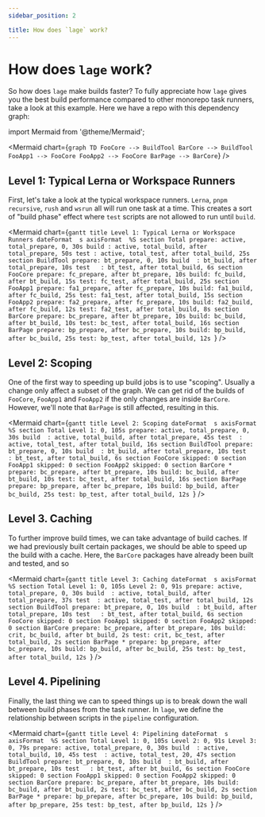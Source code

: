 ```yaml
---
sidebar_position: 2

title: How does `lage` work?
---
```


# How does `lage` work?

So how does `lage` make builds faster? To fully appreciate how `lage` gives you the best build performance compared to other monorepo task runners, take a look at this example. Here we have a repo with this dependency graph:

import Mermaid from '@theme/Mermaid';

<Mermaid chart={`
graph TD
  FooCore --> BuildTool
  BarCore --> BuildTool
  FooApp1 --> FooCore
  FooApp2 --> FooCore
  BarPage --> BarCore
`} />

## Level 1: Typical Lerna or Workspace Runners

First, let's take a look at the typical workspace runners. `Lerna`, `pnpm recursive`, `rush` and `wsrun` all will run one task at a time. This creates a sort of "build phase" effect where `test` scripts are not allowed to run until `build`.

<Mermaid chart={`gantt
  title Level 1: Typical Lerna or Workspace Runners
  dateFormat  s
  axisFormat  %S
  section Total
    prepare: active, total_prepare, 0, 30s
    build : active, total_build, after total_prepare, 50s
    test : active, total_test, after total_build, 25s
  section BuildTool
    prepare: bt_prepare, 0, 10s
    build  : bt_build, after total_prepare, 10s
    test   : bt_test, after total_build, 6s
  section FooCore
    prepare: fc_prepare, after bt_prepare, 10s
    build: fc_build, after bt_build, 15s
    test: fc_test, after total_build, 25s
  section FooApp1
    prepare: fa1_prepare, after fc_prepare, 10s
    build: fa1_build, after fc_build, 25s
    test: fa1_test, after total_build, 15s
  section FooApp2
    prepare: fa2_prepare, after fc_prepare, 10s
    build: fa2_build, after fc_build, 12s
    test: fa2_test, after total_build, 8s
  section BarCore
    prepare: bc_prepare, after bt_prepare, 10s
    build: bc_build, after bt_build, 10s
    test: bc_test, after total_build, 16s
  section BarPage
    prepare: bp_prepare, after bc_prepare, 10s
    build: bp_build, after bc_build, 25s
    test: bp_test, after total_build, 12s
`} />

## Level 2: Scoping

One of the first way to speeding up build jobs is to use "scoping". Usually a change only affect a subset of the graph. We can get rid of the builds of `FooCore`, `FooApp1` and `FooApp2` if the only changes are inside `BarCore`. However, we'll note that `BarPage` is still affected, resulting in this.

<Mermaid chart={`gantt
  title Level 2: Scoping
  dateFormat  s
  axisFormat  %S
  section Total
    Level 1: 0, 105s
    prepare: active, total_prepare, 0, 30s
    build  : active, total_build, after total_prepare, 45s
    test  : active, total_test, after total_build, 16s
	section BuildTool
    prepare: bt_prepare, 0, 10s
    build  : bt_build, after total_prepare, 10s
    test   : bt_test, after total_build, 6s
	section FooCore
	  skipped: 0
  section FooApp1
	  skipped: 0
  section FooApp2
	  skipped: 0
  section BarCore *
    prepare: bc_prepare, after bt_prepare, 10s
    build: bc_build, after bt_build, 10s
    test: bc_test, after total_build, 16s
  section BarPage
    prepare: bp_prepare, after bc_prepare, 10s
    build: bp_build, after bc_build, 25s
    test: bp_test, after total_build, 12s
`} />

## Level 3. Caching

To further improve build times, we can take advantage of build caches. If we had previously built certain packages, we should be able to speed up the build with a cache. Here, the `BarCore` packages have already been built and tested, and so

<Mermaid chart={`gantt
  title Level 3: Caching
  dateFormat  s
  axisFormat  %S
  section Total
    Level 1: 0, 105s
    Level 2: 0, 91s
    prepare: active, total_prepare, 0, 30s
    build  : active, total_build, after total_prepare, 37s
    test  : active, total_test, after total_build, 12s
	section BuildTool
    prepare: bt_prepare, 0, 10s
    build  : bt_build, after total_prepare, 10s
    test   : bt_test, after total_build, 6s
	section FooCore
	  skipped: 0
  section FooApp1
	  skipped: 0
  section FooApp2
	  skipped: 0
  section BarCore
    prepare: bc_prepare, after bt_prepare, 10s
    build: crit, bc_build, after bt_build, 2s
    test: crit, bc_test, after total_build, 2s
  section BarPage *
    prepare: bp_prepare, after bc_prepare, 10s
    build: bp_build, after bc_build, 25s
    test: bp_test, after total_build, 12s
`} />

## Level 4. Pipelining

Finally, the last thing we can to speed things up is to break down the wall between build phases from the task runner. In `lage`, we define the relationship between scripts in the `pipeline` configuration.

<Mermaid chart={`gantt
  title Level 4: Pipelining
  dateFormat  s
  axisFormat  %S
  section Total
    Level 1: 0, 105s
    Level 2: 0, 91s
    Level 3: 0, 79s
    prepare: active, total_prepare, 0, 30s
    build  : active, total_build, 10, 45s
    test  : active, total_test, 20, 47s
	section BuildTool
    prepare: bt_prepare, 0, 10s
    build  : bt_build, after bt_prepare, 10s
    test   : bt_test, after bt_build, 6s
	section FooCore
	  skipped: 0
  section FooApp1
	  skipped: 0
  section FooApp2
	  skipped: 0
  section BarCore
    prepare: bc_prepare, after bt_prepare, 10s
    build: bc_build, after bt_build, 2s
    test: bc_test, after bc_build, 2s
  section BarPage *
    prepare: bp_prepare, after bc_prepare, 10s
    build: bp_build, after bp_prepare, 25s
    test: bp_test, after bp_build, 12s
`} />

